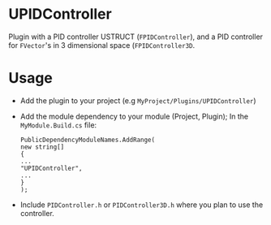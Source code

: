 UPIDController
=====

Plugin with a PID controller USTRUCT (`FPIDController`), and a PID controller for `FVector`'s in 3 dimensional space (`FPIDController3D`.

Usage
=====

-   Add the plugin to your project (e.g `MyProject/Plugins/UPIDController`)  
    

-   Add the module dependency to your module (Project, Plugin); In the
    `MyModule.Build.cs` file:  

		PublicDependencyModuleNames.AddRange(  
		new string[]  
		{  
		...  
		"UPIDController",  
		...  
		}  
		);  
    

-   Include `PIDController.h` or `PIDController3D.h` where you plan to use the controller.
